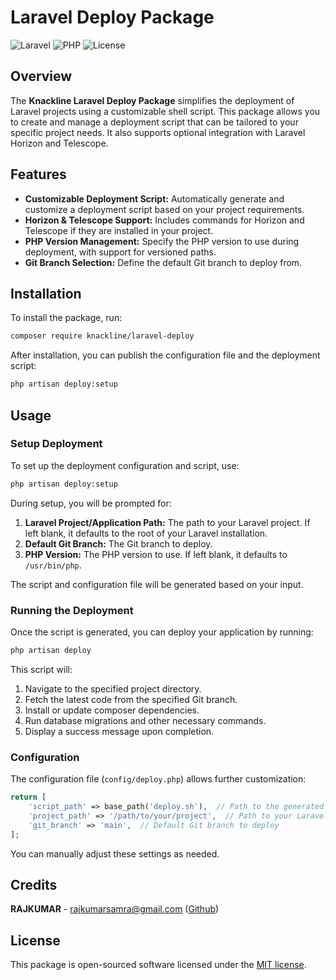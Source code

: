 
# Laravel Deploy Package

![Laravel](https://img.shields.io/badge/Laravel-8.x-orange+?logo=laravel)
![PHP](https://img.shields.io/badge/PHP-7.4%2B-blue+?logo=php)
![License](https://img.shields.io/badge/license-MIT-brightgreen+?logo=MIT)

## Overview

The **Knackline Laravel Deploy Package** simplifies the deployment of Laravel projects using a customizable shell script. This package allows you to create and manage a deployment script that can be tailored to your specific project needs. It also supports optional integration with Laravel Horizon and Telescope.

## Features

- **Customizable Deployment Script:** Automatically generate and customize a deployment script based on your project requirements.
- **Horizon & Telescope Support:** Includes commands for Horizon and Telescope if they are installed in your project.
- **PHP Version Management:** Specify the PHP version to use during deployment, with support for versioned paths.
- **Git Branch Selection:** Define the default Git branch to deploy from.

## Installation

To install the package, run:

```bash
composer require knackline/laravel-deploy
```

After installation, you can publish the configuration file and the deployment script:

```bash
php artisan deploy:setup
```

## Usage

### Setup Deployment

To set up the deployment configuration and script, use:

```bash
php artisan deploy:setup
```

During setup, you will be prompted for:

1. **Laravel Project/Application Path:** The path to your Laravel project. If left blank, it defaults to the root of your Laravel installation.
2. **Default Git Branch:** The Git branch to deploy.
3. **PHP Version:** The PHP version to use. If left blank, it defaults to `/usr/bin/php`.

The script and configuration file will be generated based on your input.

### Running the Deployment

Once the script is generated, you can deploy your application by running:

```bash
php artisan deploy
```

This script will:

1. Navigate to the specified project directory.
2. Fetch the latest code from the specified Git branch.
3. Install or update composer dependencies.
4. Run database migrations and other necessary commands.
5. Display a success message upon completion.

### Configuration

The configuration file (`config/deploy.php`) allows further customization:

```php
return [
    'script_path' => base_path('deploy.sh'),  // Path to the generated deployment script
    'project_path' => '/path/to/your/project',  // Path to your Laravel project
    'git_branch' => 'main',  // Default Git branch to deploy
];
```

You can manually adjust these settings as needed.

## Credits

  **RAJKUMAR** - [rajkumarsamra@gmail.com](mailto:rajkumarsamra@gmail.com) ([Github](https://github.com/rjsamra))


## License

This package is open-sourced software licensed under the [MIT license](LICENSE.md).